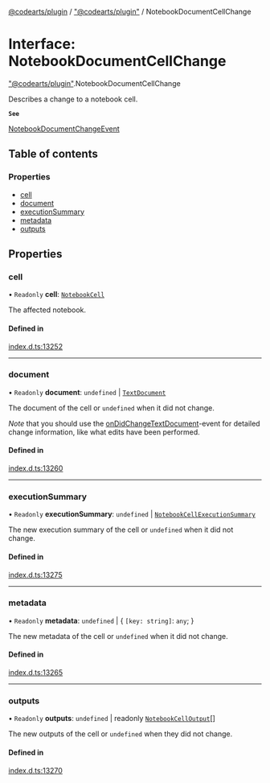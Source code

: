 [@codearts/plugin](../README.md) / ["@codearts/plugin"](../modules/_codearts_plugin_.md) / NotebookDocumentCellChange

# Interface: NotebookDocumentCellChange

["@codearts/plugin"](../modules/_codearts_plugin_.md).NotebookDocumentCellChange

Describes a change to a notebook cell.

**`See`**

[NotebookDocumentChangeEvent](codearts_plugin_.NotebookDocumentChangeEvent.md)

## Table of contents

### Properties

- [cell](codearts_plugin_.NotebookDocumentCellChange.md#cell)
- [document](codearts_plugin_.NotebookDocumentCellChange.md#document)
- [executionSummary](codearts_plugin_.NotebookDocumentCellChange.md#executionsummary)
- [metadata](codearts_plugin_.NotebookDocumentCellChange.md#metadata)
- [outputs](codearts_plugin_.NotebookDocumentCellChange.md#outputs)

## Properties

### cell

• `Readonly` **cell**: [`NotebookCell`](codearts_plugin_.NotebookCell.md)

The affected notebook.

#### Defined in

[index.d.ts:13252](https://github.com/huaweicloud/cloudide-plugin-api/blob/5055bbd/index.d.ts#L13252)

___

### document

• `Readonly` **document**: `undefined` \| [`TextDocument`](codearts_plugin_.TextDocument.md)

The document of the cell or `undefined` when it did not change.

*Note* that you should use the [onDidChangeTextDocument](../modules/codearts_plugin_.workspace.md#ondidchangetextdocument)-event
for detailed change information, like what edits have been performed.

#### Defined in

[index.d.ts:13260](https://github.com/huaweicloud/cloudide-plugin-api/blob/5055bbd/index.d.ts#L13260)

___

### executionSummary

• `Readonly` **executionSummary**: `undefined` \| [`NotebookCellExecutionSummary`](codearts_plugin_.NotebookCellExecutionSummary.md)

The new execution summary of the cell or `undefined` when it did not change.

#### Defined in

[index.d.ts:13275](https://github.com/huaweicloud/cloudide-plugin-api/blob/5055bbd/index.d.ts#L13275)

___

### metadata

• `Readonly` **metadata**: `undefined` \| { `[key: string]`: `any`;  }

The new metadata of the cell or `undefined` when it did not change.

#### Defined in

[index.d.ts:13265](https://github.com/huaweicloud/cloudide-plugin-api/blob/5055bbd/index.d.ts#L13265)

___

### outputs

• `Readonly` **outputs**: `undefined` \| readonly [`NotebookCellOutput`](../classes/codearts_plugin_.NotebookCellOutput.md)[]

The new outputs of the cell or `undefined` when they did not change.

#### Defined in

[index.d.ts:13270](https://github.com/huaweicloud/cloudide-plugin-api/blob/5055bbd/index.d.ts#L13270)
